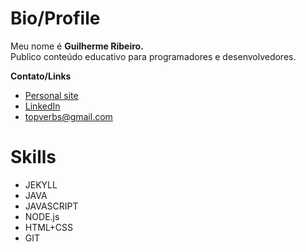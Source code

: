 # Bio/Profile
Meu nome é **Guilherme Ribeiro.**      
Publico conteúdo educativo para programadores e desenvolvedores.

**Contato/Links**
- [Personal site](https://devgbr86.github.io/land-page)
- [LinkedIn](https://www.linkedin.com/in/devgbr)
- topverbs@gmail.com

# Skills
- JEKYLL
- JAVA
- JAVASCRIPT
- NODE.js
- HTML+CSS
- GIT
